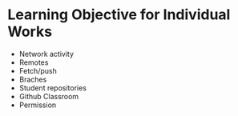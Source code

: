 # Learning Objective for Individual Works

* Network activity
* Remotes
* Fetch/push
* Braches
* Student repositories
* Github Classroom
* Permission
